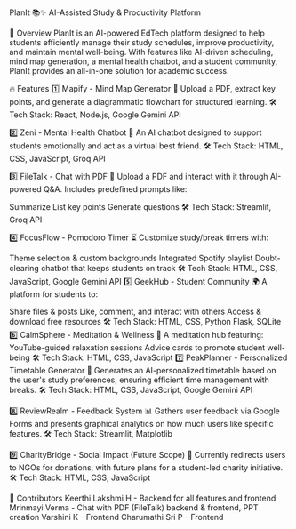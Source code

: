 
 
PlanIt 📚✨
AI-Assisted Study & Productivity Platform

🚀 Overview
PlanIt is an AI-powered EdTech platform designed to help students efficiently manage their study schedules, improve productivity, and maintain mental well-being. With features like AI-driven scheduling, mind map generation, a mental health chatbot, and a student community, PlanIt provides an all-in-one solution for academic success.

🔥 Features
1️⃣ Mapify - Mind Map Generator
📌 Upload a PDF, extract key points, and generate a diagrammatic flowchart for structured learning.
🛠 Tech Stack: React, Node.js, Google Gemini API

2️⃣ Zeni - Mental Health Chatbot
💬 An AI chatbot designed to support students emotionally and act as a virtual best friend.
🛠 Tech Stack: HTML, CSS, JavaScript, Groq API

3️⃣ FileTalk - Chat with PDF
📖 Upload a PDF and interact with it through AI-powered Q&A. Includes predefined prompts like:

Summarize
List key points
Generate questions
🛠 Tech Stack: Streamlit, Groq API

4️⃣ FocusFlow - Pomodoro Timer
⏳ Customize study/break timers with:

Theme selection & custom backgrounds
Integrated Spotify playlist
Doubt-clearing chatbot that keeps students on track
🛠 Tech Stack: HTML, CSS, JavaScript, Google Gemini API
5️⃣ GeekHub - Student Community
🌍 A platform for students to:

Share files & posts
Like, comment, and interact with others
Access & download free resources
🛠 Tech Stack: HTML, CSS, Python Flask, SQLite
6️⃣ CalmSphere - Meditation & Wellness
🧘 A meditation hub featuring:
YouTube-guided relaxation sessions
Advice cards to promote student well-being
🛠 Tech Stack: HTML, CSS, JavaScript
7️⃣ PeakPlanner - Personalized Timetable Generator
📅 Generates an AI-personalized timetable based on the user's study preferences, ensuring efficient time management with breaks.
🛠 Tech Stack: HTML, CSS, JavaScript, Google Gemini API

8️⃣ ReviewRealm - Feedback System
📊 Gathers user feedback via Google Forms and presents graphical analytics on how much users like specific features.
🛠 Tech Stack: Streamlit, Matplotlib

9️⃣ CharityBridge - Social Impact (Future Scope)
🌟 Currently redirects users to NGOs for donations, with future plans for a student-led charity initiative.
🛠 Tech Stack: HTML, CSS, JavaScript

🤝 Contributors
Keerthi Lakshmi H - Backend for all features and frontend
Mrinmayi Verma - Chat with PDF (FileTalk) backend & frontend, PPT creation
Varshini K - Frontend
Charumathi Sri P - Frontend
